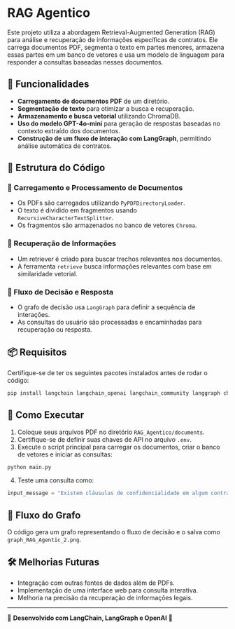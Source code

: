 # RAG Agentico

Este projeto utiliza a abordagem Retrieval-Augmented Generation (RAG) para análise e recuperação de informações específicas de contratos. Ele carrega documentos PDF, segmenta o texto em partes menores, armazena essas partes em um banco de vetores e usa um modelo de linguagem para responder a consultas baseadas nesses documentos.

## 📌 Funcionalidades
- **Carregamento de documentos PDF** de um diretório.
- **Segmentação de texto** para otimizar a busca e recuperação.
- **Armazenamento e busca vetorial** utilizando ChromaDB.
- **Uso do modelo GPT-4o-mini** para geração de respostas baseadas no contexto extraído dos documentos.
- **Construção de um fluxo de interação com LangGraph**, permitindo análise automática de contratos.

## 📂 Estrutura do Código

### 🔹 Carregamento e Processamento de Documentos
- Os PDFs são carregados utilizando `PyPDFDirectoryLoader`.
- O texto é dividido em fragmentos usando `RecursiveCharacterTextSplitter`.
- Os fragmentos são armazenados no banco de vetores `Chroma`.

### 🔹 Recuperação de Informações
- Um retriever é criado para buscar trechos relevantes nos documentos.
- A ferramenta `retrieve` busca informações relevantes com base em similaridade vetorial.

### 🔹 Fluxo de Decisão e Resposta
- O grafo de decisão usa `LangGraph` para definir a sequência de interações.
- As consultas do usuário são processadas e encaminhadas para recuperação ou resposta.

## 📦 Requisitos
Certifique-se de ter os seguintes pacotes instalados antes de rodar o código:

```bash
pip install langchain langchain_openai langchain_community langgraph chromadb pypdf dotenv
```

## 🚀 Como Executar
1. Coloque seus arquivos PDF no diretório `RAG_Agentico/documents`.
2. Certifique-se de definir suas chaves de API no arquivo `.env`.
3. Execute o script principal para carregar os documentos, criar o banco de vetores e iniciar as consultas:

```bash
python main.py
```

4. Teste uma consulta como:
```python
input_message = "Existem cláusulas de confidencialidade em algum contrato? Se sim, me informe o arquivo."
```

## 📜 Fluxo do Grafo
O código gera um grafo representando o fluxo de decisão e o salva como `graph_RAG_Agentic_2.png`.

## 🛠 Melhorias Futuras
- Integração com outras fontes de dados além de PDFs.
- Implementação de uma interface web para consulta interativa.
- Melhoria na precisão da recuperação de informações legais.

---
🔹 **Desenvolvido com LangChain, LangGraph e OpenAI** 🔹

